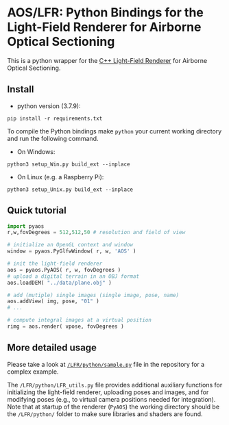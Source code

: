 
# AOS/LFR: Python Bindings for the Light-Field Renderer for Airborne Optical Sectioning

This is a python wrapper for the [C++ Light-Field Renderer](../README.md) for Airborne Optical Sectioning. 

## Install

- python version (3.7.9): 
```
pip install -r requirements.txt
```

To compile the Python bindings make `python` your current working directory and run the following command.
- On Windows: 
```
python3 setup_Win.py build_ext --inplace
```
- On Linux (e.g. a Raspberry Pi):
```
python3 setup_Unix.py build_ext --inplace
```

## Quick tutorial
```py
import pyaos
r,w,fovDegrees = 512,512,50 # resolution and field of view

# initialize an OpenGL context and window
window = pyaos.PyGlfwWindow( r, w, 'AOS' ) 

# init the light-field renderer
aos = pyaos.PyAOS( r, w, fovDegrees )
# upload a digital terrain in an OBJ format
aos.loadDEM( "../data/plane.obj" )

# add (mutiple) single images (single image, pose, name)
aos.addView( img, pose, "01" )
# ...

# compute integral images at a virtual position
rimg = aos.render( vpose, fovDegrees )
```

## More detailed usage

Please take a look at [`/LFR/python/sample.py`](sample.py) file in the repository for a complex example.

The `/LFR/python/LFR_utils.py` file provides additional auxiliary functions for initializing the light-field renderer, uploading poses and images, and for modifying poses (e.g., to virtual camera positions needed for integration).
Note that at startup of the renderer (`PyAOS`) the working directory should be the `/LFR/python/` folder to make sure libraries and shaders are found.



